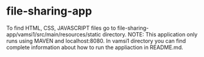 # file-sharing-app
To find HTML, CSS, JAVASCRIPT files go to file-sharing-app/vamsi1/src/main/resources/static directory.
NOTE: This application only runs using MAVEN and localhost:8080.
In vamsi1 directory you can find complete information about how to run the appliaction in README.md.
